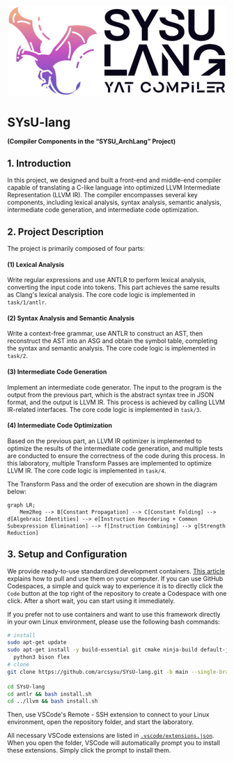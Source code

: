 <p align="center">
  <img width="512" src="docs/logo/SYsU-lang-LOGO.png">
</p>

# SYsU-lang 
**(Compiler Components in the “SYSU_ArchLang” Project)**

## 1. Introduction

In this project, we designed and built a front-end and middle-end compiler capable of translating a C-like language into optimized LLVM Intermediate Representation (LLVM IR). The compiler encompasses several key components, including lexical analysis, syntax analysis, semantic analysis, intermediate code generation, and intermediate code optimization. 

## 2. Project Description

The project is primarily composed of four parts:

#### (1) Lexical Analysis

Write regular expressions and use ANTLR to perform lexical analysis, converting the input code into tokens. This part achieves the same results as Clang's lexical analysis. The core code logic is implemented in `task/1/antlr`.

#### (2) Syntax Analysis and Semantic Analysis

Write a context-free grammar, use ANTLR to construct an AST, then reconstruct the AST into an ASG and obtain the symbol table, completing the syntax and semantic analysis. The core code logic is implemented in `task/2`.

#### (3) Intermediate Code Generation

Implement an intermediate code generator. The input to the program is the output from the previous part, which is the abstract syntax tree in JSON format, and the output is LLVM IR. This process is achieved by calling LLVM IR-related interfaces. The core code logic is implemented in `task/3`.

#### (4) Intermediate Code Optimization

Based on the previous part, an LLVM IR optimizer is implemented to optimize the results of the intermediate code generation, and multiple tests are conducted to ensure the correctness of the code during this process. In this laboratory, multiple Transform Passes are implemented to optimize LLVM IR. The core code logic is implemented in `task/4`.

The Transform Pass and the order of execution are shown in the diagram below:

```mermaid
graph LR;
    Mem2Reg --> B[Constant Propagation] --> C[Constant Folding] --> d[Algebraic Identities] --> e[Instruction Reordering + Common Subexpression Elimination] --> f[Instruction Combining] --> g[Strength Reduction]

```

## 3. Setup and Configuration

We provide ready-to-use standardized development containers. [This article](https://arcsysu.github.io/SYsU-lang2/#/introduction/environment) explains how to pull and use them on your computer. If you can use GitHub Codespaces, a simple and quick way to experience it is to directly click the `Code` button at the top right of the repository to create a Codespace with one click. After a short wait, you can start using it immediately.

If you prefer not to use containers and want to use this framework directly in your own Linux environment, please use the following bash commands:

```bash
# install
sudo apt-get update
sudo apt-get install -y build-essential git cmake ninja-build default-jdk \
  python3 bison flex
# clone
git clone https://github.com/arcsysu/SYsU-lang.git -b main --single-branch --depth 1

cd SYsU-lang
cd antlr && bash install.sh
cd ../llvm && bash install.sh
```

Then, use VSCode's Remote - SSH extension to connect to your Linux environment, open the repository folder, and start the laboratory.

All necessary VSCode extensions are listed in [`.vscode/extensions.json`](.vscode/extensions.json). When you open the folder, VSCode will automatically prompt you to install these extensions. Simply click the prompt to install them.
